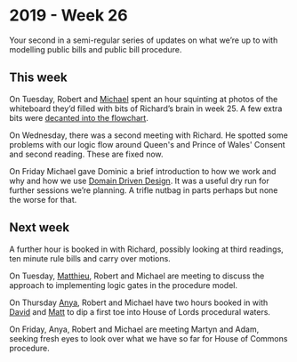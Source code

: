 # 2019 - Week 26

Your second in a semi-regular series of updates on what we’re up to with modelling public bills and public bill procedure.

## This week

On Tuesday, Robert and [Michael](https://twitter.com/fantasticlife) spent an hour squinting at photos of the whiteboard they’d filled with bits of Richard’s brain in week 25. A few extra bits were [decanted into the flowchart](https://ukparliament.github.io/ontologies/procedure/flowcharts/bills/public-bill.pdf).

On Wednesday, there was a second meeting with Richard. He spotted some problems with our logic flow around Queen's and Prince of Wales' Consent and second reading. These are fixed now.

On Friday Michael gave Dominic a brief introduction to how we work and why and how we use [Domain Driven Design](https://en.wikipedia.org/wiki/Domain-driven_design). It was a useful dry run for further sessions we’re planning. A trifle nutbag in parts perhaps but none the worse for that.

## Next week
                
A further hour is booked in with Richard, possibly looking at third readings, ten minute rule bills and carry over motions.

On Tuesday, [Matthieu](https://twitter.com/cognithive), Robert and Michael are meeting to discuss the approach to implementing logic gates in the procedure model.

On Thursday [Anya](https://twitter.com/bitten_), Robert and Michael have two hours booked in with [David](https://twitter.com/clerkly) and [Matt](https://mobile.twitter.com/MattKorris) to dip a first toe into House of Lords procedural waters.

On Friday, Anya, Robert and Michael are meeting Martyn and Adam, seeking fresh eyes to look over what we have so far for House of Commons procedure.
